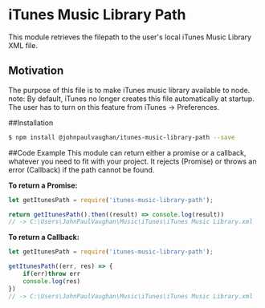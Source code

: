# iTunes Music Library Path
This module retrieves the filepath to the user's local iTunes Music Library XML file. 

## Motivation
The purpose of this file is to make iTunes music library available to node. 
note: By default, iTunes no longer creates this file automatically at startup. The user has to turn on this feature from iTunes -> Preferences.

##Installation
```bash
$ npm install @johnpaulvaughan/itunes-music-library-path --save
```

##Code Example
This module can return either a promise or a callback, whatever you need to fit with your project. 
It rejects (Promise) or throws an error (Callback) if the path cannot be found.

**To return a Promise:**
```javascript
let getItunesPath = require('itunes-music-library-path');

return getItunesPath().then((result) => console.log(result))
// -> C:\Users\JohnPaulVaughan\Music\iTunes\iTunes Music Library.xml
```

**To return a Callback:**
```javascript
let getItunesPath = require('itunes-music-library-path');

getItunesPath((err, res) => {
    if(err)throw err
    console.log(res)
})
// -> C:\Users\JohnPaulVaughan\Music\iTunes\iTunes Music Library.xml
```


